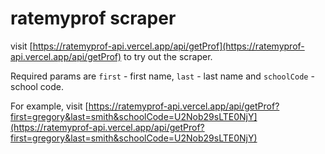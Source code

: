 # ratemyprof scraper

visit [https://ratemyprof-api.vercel.app/api/getProf](https://ratemyprof-api.vercel.app/api/getProf) to try out the scraper.

Required params are `first` - first name, `last` - last name and `schoolCode` - school code.


For example, visit [https://ratemyprof-api.vercel.app/api/getProf?first=gregory&last=smith&schoolCode=U2Nob29sLTE0NjY](https://ratemyprof-api.vercel.app/api/getProf?first=gregory&last=smith&schoolCode=U2Nob29sLTE0NjY)
